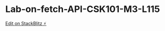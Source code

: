 # Lab-on-fetch-API-CSK101-M3-L115

[Edit on StackBlitz ⚡️](https://stackblitz.com/edit/web-platform-igrtod)